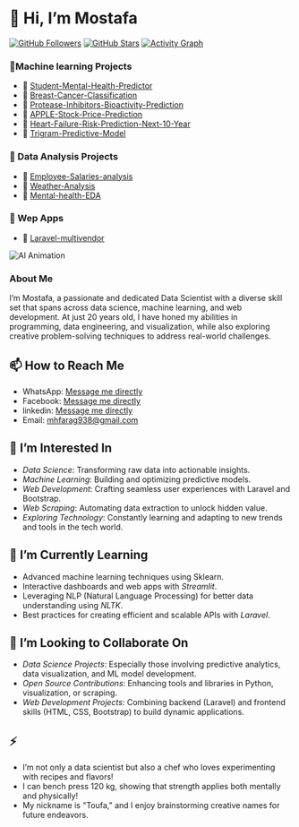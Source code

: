 # 👋 Hi, I’m Mostafa

[![GitHub Followers](https://img.shields.io/github/followers/mostafa7hmmad?style=social)](https://github.com/mostafa7hmmad?tab=followers)
[![GitHub Stars](https://img.shields.io/github/stars/mostafa7hmmad?style=social)](https://github.com/mostafa7hmmad?tab=repositories)
[![Activity Graph](https://github-readme-activity-graph.vercel.app/graph?username=mostafa7hmmad&theme=github)](https://github.com/mostafa7hmmad)



 ### 🚀Machine learning Projects

- 🌟 [Student-Mental-Health-Predictor](https://github.com/mostafa7hmmad/Student-Mental-Health-Predictor)
- 🌟 [Breast-Cancer-Classification](https://github.com/mostafa7hmmad/Breast-Cancer-Classification)
- 🌟 [Protease-Inhibitors-Bioactivity-Prediction](https://github.com/mostafa7hmmad/Protease-Inhibitors-Bioactivity-Prediction)
- 🌟 [APPLE-Stock-Price-Prediction](https://github.com/mostafa7hmmad/APPLE-Stock-Price-Prediction)
- 🌟 [Heart-Failure-Risk-Prediction-Next-10-Year](https://github.com/mostafa7hmmad/Heart-Failure-Risk-Prediction-Next-10-Year)
- 🌟 [Trigram-Predictive-Model](https://github.com/mostafa7hmmad/Trigram-Predictive-Model)


### 🚀 Data Analysis Projects

- 🌟 [Employee-Salaries-analysis](https://github.com/mostafa7hmmad/Employee-Salaries-analysis)
- 🌟 [Weather-Analysis](https://github.com/mostafa7hmmad/Weather-Analysis)
- 🌟 [Mental-health-EDA ](https://github.com/mostafa7hmmad/Mental-health-EDA )


### 🚀 Wep Apps

- 🌟 [Laravel-multivendor ](https://github.com/mostafa7hmmad/Laravel-multivendor )

![AI Animation](https://media.giphy.com/media/26xBI73gWquCBBCDe/giphy.gif)

###  About Me
  I’m Mostafa, a passionate and dedicated Data Scientist with a diverse skill set that spans across data science, machine learning, and web development. At just 20 years old, I have honed my abilities in programming, data engineering, and visualization, while also exploring creative problem-solving techniques to address real-world challenges.  

## 📫 How to Reach Me  
  - WhatsApp: [Message me directly](https://wa.me/201154079827)  
  - Facebook: [Message me directly](https://www.facebook.com/share/X3dkSH6LpFqadSQ3/?mibextid=qi2Omg)  
  - linkedin: [Message me directly](https://www.linkedin.com/in/mostafa-hammad-154b42317/)  
  - Email: mhfarag938@gmail.com   


## 👀 I’m Interested In  
- *Data Science*: Transforming raw data into actionable insights.  
- *Machine Learning*: Building and optimizing predictive models.  
- *Web Development*: Crafting seamless user experiences with Laravel and Bootstrap.  
- *Web Scraping*: Automating data extraction to unlock hidden value.  
- *Exploring Technology*: Constantly learning and adapting to new trends and tools in the tech world.  

## 🌱 I’m Currently Learning  
- Advanced machine learning techniques using Sklearn.  
- Interactive dashboards and web apps with *Streamlit*.  
- Leveraging NLP (Natural Language Processing) for better data understanding using *NLTK*.  
- Best practices for creating efficient and scalable APIs with *Laravel*.  

## 💞 I’m Looking to Collaborate On  
- *Data Science Projects*: Especially those involving predictive analytics, data visualization, and ML model development.  
- *Open Source Contributions*: Enhancing tools and libraries in Python, visualization, or scraping.  
- *Web Development Projects*: Combining backend (Laravel) and frontend skills (HTML, CSS, Bootstrap) to build dynamic applications.  

## ⚡ 
- I’m not only a data scientist but also a chef who loves experimenting with recipes and flavors!  
- I can bench press 120 kg, showing that strength applies both mentally and physically!  
- My nickname is "Toufa," and I enjoy brainstorming creative names for future endeavors.
